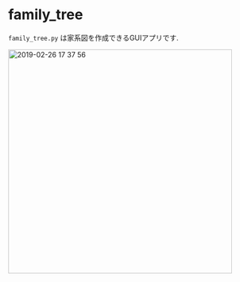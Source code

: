 # family_tree 
`family_tree.py` は家系図を作成できるGUIアプリです.

<img width="450" alt="2019-02-26 17 37 56" src="https://user-images.githubusercontent.com/31591102/53398621-61a8de00-39ed-11e9-9d85-fdc9a9663c2a.png">
